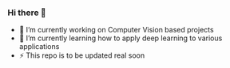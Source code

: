 ### Hi there 👋

- 🔭 I’m currently working on Computer Vision based projects 
- 🌱 I’m currently learning how to apply deep learning to various applications
- ⚡ This repo is to be updated real soon
